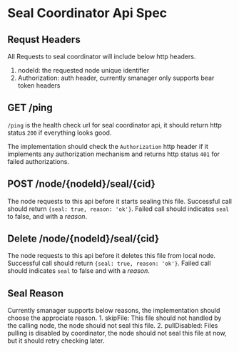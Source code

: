 # Seal Coordinator Api Spec

## Requst Headers
All Requests to seal coordinator will include below http headers.
   1. nodeId: the requested node unique identifier
   2. Authorization: auth header, currently smanager only supports bear token headers

## GET /ping
`/ping` is the health check url for seal coordinator api, it should return http status `200` if everything looks good.

The implementation should check the `Authorization` http header if it implements any authorization mechanism and returns http status `401`
for failed authorizations.

## POST /node/{nodeId}/seal/{cid}
The node requests to this api before it starts sealing this file. Successful call should return `{seal: true, reason: 'ok'}`. Failed call should indicates `seal` to false, and with a _reason_.
## Delete /node/{nodeId}/seal/{cid}
The node requests to this api before it deletes this file from local node. Successful call should return `{seal: true, reason: 'ok'}`. Failed call should indicates `seal` to false and with a _reason_.

## Seal Reason
Currently smanager supports below reasons, the implementation should choose the approciate reason.
    1. skipFile: This file should not handled by the calling node, the node should not seal this file.
    2. pullDisabled: Files pulling is disabled by coordinator, the node should not seal this file at now, but it should retry checking later.